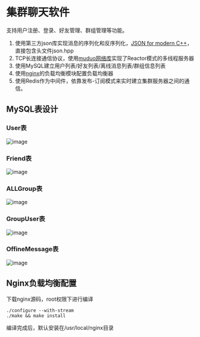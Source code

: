 # 集群聊天软件
支持用户注册、登录、好友管理、群组管理等功能。
1. 使用第三方json库实现消息的序列化和反序列化，[JSON for modern C++](https://github.com/nlohmann/json)，直接包含头文件json.hpp
2. TCP长连接通信协议，使用[muduo网络库](https://github.com/chenshuo/muduo)实现了Reactor模式的多线程服务器
3. 使用MySQL建立用户列表/好友列表/离线消息列表/群组信息列表
4. 使用[nginx](https://github.com/nginx/nginx)的负载均衡模块配置负载均衡器
5. 使用Redis作为中间件，依靠发布-订阅模式来实时建立集群服务器之间的通信。

## MySQL表设计
### User表
![image](https://user-images.githubusercontent.com/68554367/192934045-3fb2d752-722f-4762-b9c8-9a6e4c2ec20f.png)
### Friend表
![image](https://user-images.githubusercontent.com/68554367/192934078-197c8f98-3c26-4d92-b153-e38343ae682b.png)
### ALLGroup表
![image](https://user-images.githubusercontent.com/68554367/192934140-14704009-4b60-46e3-91f2-06280f7820bf.png)
### GroupUser表
![image](https://user-images.githubusercontent.com/68554367/192934174-0da91af7-0086-4cba-84aa-5794f5c0db72.png)
### OffineMessage表
![image](https://user-images.githubusercontent.com/68554367/192934194-e928a6af-ee21-4050-9772-cbb0197a414f.png)

## Nginx负载均衡配置
下载nginx源码，root权限下进行编译
```
./configure --with-stream
./make && make install
```
编译完成后，默认安装在/usr/local/nginx目录
